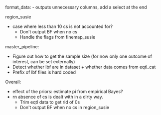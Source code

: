 format_data:
	- outputs unnecessary columns, add a select at the end
	
region_susie
  - case where less than 10 cs is not accounted for?
	- Don't output BF when no cs
	- Handle the flags from finemap_susie
	
master_pipeline:
  - Figure out how to get the sample size (for now only one outcome of interest, can be set externally)
  - Detect whether lbf are in dataset + whether data comes from eqtl_cat
  - Prefix of lbf files is hard coded
  
Overall:
  - effect of the priors: estimate pi from empirical Bayes?
  - rn absence of cs is dealt with in a dirty way.
      - Trim eqtl data to get rid of 0s
      - Don't output BF when no cs in region_susie